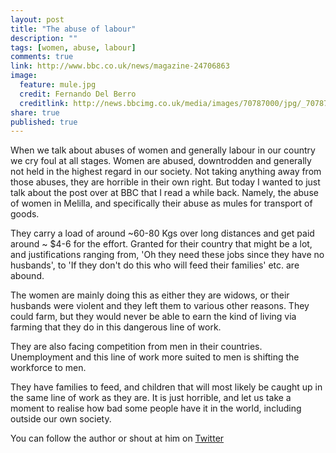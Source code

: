 ```yaml
---
layout: post
title: "The abuse of labour"
description: ""
tags: [women, abuse, labour]
comments: true
link: http://www.bbc.co.uk/news/magazine-24706863
image:
  feature: mule.jpg
  credit: Fernando Del Berro
  creditlink: http://news.bbcimg.co.uk/media/images/70787000/jpg/_70787582_cargo976fernandodelberro.jpg
share: true
published: true
---
```


When we talk about abuses of women and generally labour in our country we cry foul at all stages. Women are abused, downtrodden and generally not held in the highest regard in our society. Not taking anything away from those abuses, they are horrible in their own right. But today I wanted to just talk about the post over at BBC that I read a while back. Namely, the abuse of women in Melilla, and specifically their abuse as mules for transport of goods.

They carry a load of around ~60-80 Kgs over long distances and get paid around ~ $4-6 for the effort. Granted for their country that might be a lot, and justifications ranging from, 'Oh they need these jobs since they have no husbands', to 'If they don't do this who will feed their families' etc. are abound. 

The women are mainly doing this as either they are widows, or their husbands were violent and they left them to various other reasons. They could farm, but they would never be able to earn the kind of living via farming that they do in this dangerous line of work.

They are also facing competition from men in their countries. Unemployment and this line of work more suited to men is shifting the workforce to men. 

They have families to feed, and children that will most likely be caught up in the same line of work as they are. It is just horrible, and let us take a moment to realise how bad some people have it in the world, including outside our own society.

You can follow the author or shout at him on [Twitter](https://twitter.com/abijango)